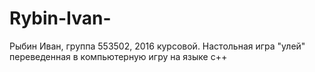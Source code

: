 # Rybin-Ivan-
Рыбин Иван, группа 553502, 2016 курсовой. Настольная игра "улей" переведенная в компьютерную игру на языке с++
